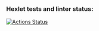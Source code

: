 ### Hexlet tests and linter status:
[![Actions Status](https://github.com/ShestakEA/go-project-244/actions/workflows/hexlet-check.yml/badge.svg)](https://github.com/ShestakEA/go-project-244/actions)